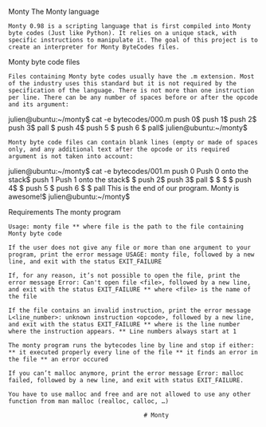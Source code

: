 Monty
The Monty language

    Monty 0.98 is a scripting language that is first compiled into Monty byte codes (Just like Python). It relies on a unique stack, with specific instructions to manipulate it. The goal of this project is to create an interpreter for Monty ByteCodes files.

Monty byte code files

    Files containing Monty byte codes usually have the .m extension. Most of the industry uses this standard but it is not required by the specification of the language. There is not more than one instruction per line. There can be any number of spaces before or after the opcode and its argument:

julien@ubuntu:~/monty$ cat -e bytecodes/000.m
push 0$
push 1$
push 2$
  push 3$
                   pall    $
push 4$
    push 5    $
      push    6        $
pall$
julien@ubuntu:~/monty$

    Monty byte code files can contain blank lines (empty or made of spaces only, and any additional text after the opcode or its required argument is not taken into account:

julien@ubuntu:~/monty$ cat -e bytecodes/001.m
push 0 Push 0 onto the stack$
push 1 Push 1 onto the stack$
$
push 2$
  push 3$
                   pall    $
$
$
                           $
push 4$
$
    push 5    $
      push    6        $
$
pall This is the end of our program. Monty is awesome!$
julien@ubuntu:~/monty$

Requirements
The monty program

    Usage: monty file ** where file is the path to the file containing Monty byte code

    If the user does not give any file or more than one argument to your program, print the error message USAGE: monty file, followed by a new line, and exit with the status EXIT_FAILURE

    If, for any reason, it’s not possible to open the file, print the error message Error: Can't open file <file>, followed by a new line, and exit with the status EXIT_FAILURE ** where <file> is the name of the file

    If the file contains an invalid instruction, print the error message L<line_number>: unknown instruction <opcode>, followed by a new line, and exit with the status EXIT_FAILURE ** where is the line number where the instruction appears. ** Line numbers always start at 1

    The monty program runs the bytecodes line by line and stop if either: ** it executed properly every line of the file ** it finds an error in the file ** an error occured

    If you can’t malloc anymore, print the error message Error: malloc failed, followed by a new line, and exit with status EXIT_FAILURE.

    You have to use malloc and free and are not allowed to use any other function from man malloc (realloc, calloc, …)

    	      	  	     	      	      # Monty

